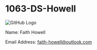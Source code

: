 # 1063-DS-Howell

![GitHub Logo](/images/logo.png)

Name: Faith Howell


Email Address: faith-howell@outlook.com
